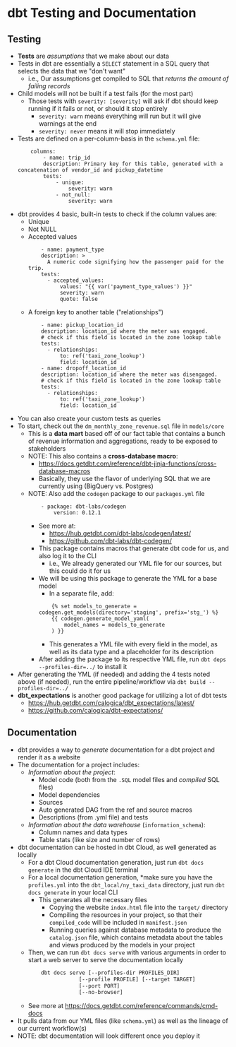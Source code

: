 # dbt Testing and Documentation


## Testing
- **Tests** are *assumptions* that we make about our data
- Tests in dbt are essentially a `SELECT` statement in a SQL query that selects the data that we "don't want"
    - i.e., Our assumptions get compiled to SQL that *returns the amount of failing records*
- Child models will not be built if a test fails (for the most part)
    - Those tests with `severity: [severity]` will ask if dbt should keep running if it fails or not, or should it stop entirely
        - `severity: warn` means everything will run but it will give warnings at the end
        - `severity: never` means it will stop immediately    
- Tests are defined on a per-column-basis in the `schema.yml` file:
    ```YML
        columns:
            - name: trip_id
            description: Primary key for this table, generated with a concatenation of vendor_id and pickup_datetime
            tests:
                - unique:
                    severity: warn
                - not_null:
                    severity: warn    
    ```
- dbt provides 4 basic, built-in tests to check if the column values are:
    - Unique
    - Not NULL
    - Accepted values
        ```YML
            - name: payment_type
            description: >
              A numeric code signifying how the passenger paid for the trip.
            tests: 
              - accepted_values:
                  values: "{{ var('payment_type_values') }}"
                  severity: warn
                  quote: false        
        ```
    - A foreign key to another table ("relationships")
        ```YML
            - name: pickup_location_id 
            description: location_id where the meter was engaged.
            # check if this field is located in the zone lookup table            
            tests:
              - relationships:
                  to: ref('taxi_zone_lookup')
                  field: location_id        
            - name: dropoff_location_id 
            description: location_id where the meter was disengaged.
            # check if this field is located in the zone lookup table            
            tests:
              - relationships:
                  to: ref('taxi_zone_lookup')
                  field: location_id
        ```
- You can also create your custom tests as queries
- To start, check out the `dm_monthly_zone_revenue.sql` file in `models/core`
    - This is a **data mart** based off of our fact table that contains a bunch of revenue information and aggregations, ready to be exposed to stakeholders 
    - NOTE: This also contains a **cross-database macro**:
        - https://docs.getdbt.com/reference/dbt-jinja-functions/cross-database-macros
        - Basically, they use the flavor of underlying SQL that we are currently using (BigQuery vs. Postgres)
    - NOTE: Also add the `codegen` package to our `packages.yml` file
        ```YML
            - package: dbt-labs/codegen
                version: 0.12.1        
        ```
        - See more at:
            - https://hub.getdbt.com/dbt-labs/codegen/latest/
            - https://github.com/dbt-labs/dbt-codegen/
        - This package contains macros that generate dbt code for us, and also log it to the CLI
            - i.e., We already generated our YML file for our sources, but this could do it for us
        - We will be using this package to generate the YML for a base model
            - In a separate file, add:
            ```Jinja
                {% set models_to_generate = codegen.get_models(directory='staging', prefix='stg_') %}
                {{ codegen.generate_model_yaml(
                    model_names = models_to_generate
                ) }}            
            ```
            - This generates a YML file with every field in the model, as well as its data type and a placeholder for its description
        - After adding the package to its respective YML file, run `dbt deps --profiles-dir=../` to install it
- After generating the YML (if needed) and adding the 4 tests noted above (if needed), run the entire pipeline/workflow via `dbt build --profiles-dir=../`
- **dbt_expectations** is another good package for utilizing a lot of dbt tests
    - https://hub.getdbt.com/calogica/dbt_expectations/latest/
    - https://github.com/calogica/dbt-expectations/


## Documentation
- dbt provides a way to *generate* documentation for a dbt project and render it as a website
- The documentation for a project includes:
    - *Information about the project*: 
        - Model code (both from the `.SQL` model files and *compiled* SQL files)
        - Model dependencies
        - Sources
        - Auto generated DAG from the ref and source macros
        - Descriptions (from .yml file) and tests 
    - *Information about the data warehouse* (`information_schema`):
        - Column names and data types
        - Table stats (like size and number of rows)
- dbt documentation can be hosted in dbt Cloud, as well generated as locally
    - For a dbt Cloud documentation generation, just run `dbt docs generate` in the dbt Cloud IDE terminal
    - For a local documentation generation, *make sure you have the `profiles.yml` into the `dbt_local/ny_taxi_data` directory, just run `dbt docs generate` in your local CLI
        - This generates all the necessary files
            - Copying the website `index.html` file into the `target/` directory
            - Compiling the resources in your project, so that their `compiled_code` will be included in `manifest.json`
            - Running queries against database metadata to produce the `catalog.json` file, which contains metadata about the tables and views produced by the models in your project
    - Then, we can run `dbt docs serve` with various arguments in order to start a web server to serve the documentation locally
        ```bash
            dbt docs serve [--profiles-dir PROFILES_DIR]
                        [--profile PROFILE] [--target TARGET]
                        [--port PORT]
                        [--no-browser]        
        ```
    - See more at https://docs.getdbt.com/reference/commands/cmd-docs
- It pulls data from our YML files (like `schema.yml`) as well as the lineage of our current workflow(s)
- NOTE: dbt documentation will look different once you deploy it
